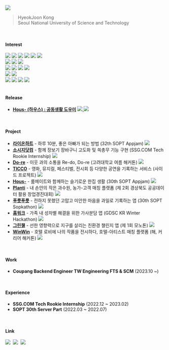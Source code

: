 <a href="https://hits.seeyoufarm.com"><img src="https://hits.seeyoufarm.com/api/count/incr/badge.svg?url=https%3A%2F%2Fgithub.com%2Forijoon98&count_bg=%23001AFB&title_bg=%235C93FB&icon=&icon_color=%23D5D5D5&title=hits&edge_flat=false"/></a>

>  HyeokJoon Kong   
> Seoul National University of Science and Technology
<br>

#### Interest
<img src="https://img.shields.io/badge/Java-007396?style=flat-square&logo=Java&logoColor=white"> <img src="https://img.shields.io/badge/TypeScript-2d79c7?style=flat-square&logo=TypeScript&logoColor=white"/> <img src="https://img.shields.io/badge/JavaScript-F7DF1E?style=flat-square&logo=JavaScript&logoColor=white"/> <img src="https://img.shields.io/badge/C++-00599C?style=flat-square&logo=C%2B%2B&logoColor=white"> <img src="https://img.shields.io/badge/HTML5-E34F26?style=flat-square&logo=HTML5&logoColor=white"> <img src="https://img.shields.io/badge/CSS3-1572B6?style=flat-square&logo=CSS3&logoColor=white">
<br>
<img src="https://img.shields.io/badge/Spring Boot-6DB33F?style=flat-sqaure&logo=Spring Boot&logoColor=white"> <img src="https://img.shields.io/badge/Node.js-339933?style=flat-sqaure&logo=Node.js&logoColor=white"> <img src="https://img.shields.io/badge/NestJS-E0234E?style=flat-sqaure&logo=NestJS&logoColor=white">
<br>
<img src="https://img.shields.io/badge/PostgreSQL-4169E1?style=flat-square&logo=PostgreSQL&logoColor=white"/> <img src="https://img.shields.io/badge/MySQL-4479A1?style=flat-sqaure&logo=MySQL&logoColor=white"> <img src="https://img.shields.io/badge/MongoDB-47A248?style=flat-sqaure&logo=MongoDB&logoColor=white"> <img src="https://img.shields.io/badge/Redis-DC382D?style=flat-sqaure&logo=Redis&logoColor=white">
<br>
<img src="https://img.shields.io/badge/AWS-232F3E?style=flat-square&logo=AmazonAWS&logoColor=white"/> <img src="https://img.shields.io/badge/Firebase-FFCA28?style=flat-square&logo=Firebase&logoColor=white"/>
<br>
<img src="https://img.shields.io/badge/Git-F05032?style=flat-sqaure&logo=Git&logoColor=white"> <img src="https://img.shields.io/badge/Github-181717?style=flat-sqaure&logo=Github&logoColor=white"> <img src="https://img.shields.io/badge/Github Actions-2088FF?style=flat-sqaure&logo=Github Actions&logoColor=white"> <img src="https://img.shields.io/badge/Docker-2496ED?style=flat-sqaure&logo=Docker&logoColor=white">
<br>
<br>

#### Release
<ul>	
  <li><a href="https://github.com/Hous-Release/hous-server"><b>Hous- (하우스) : 공동생활 도우미</b></a>&nbsp;<a href="https://apps.apple.com/kr/app/hous-/id1659976144"><img src="https://img.shields.io/badge/App Store-0D96F6?style=flat-sqaure&logo=App Store&logoColor=white"> <a href="https://play.google.com/store/apps/details?id=hous.release.android
"><img src="https://img.shields.io/badge/Google Play-414141?style=flat-sqaure&logo=Google Play&logoColor=white"></a>
</ul>
<br>
	  
#### Project

<ul>
  <li><a href="https://github.com/gosopt-LionHeart/LionHeart-Server-Appjam"><b>라이온하트</b></a> - 하루 10분, 좋은 아빠가 되는 방법 (32th SOPT Appjam)</a> <img src="https://img.shields.io/badge/Spring-6DB33F?style=flat-sqaure&logo=Spring&logoColor=white">
  <li><a href="https://github.com/SSG-sausage"><b>소시지닷컴</b></a> - 함께 장보기 장바구니 고도화 및 쓱총무 기능 구현 (SSG.COM Tech Rookie Internship)</a> <img src="https://img.shields.io/badge/Spring-6DB33F?style=flat-sqaure&logo=Spring&logoColor=white">
  <li><a href="https://github.com/KU-Summer-Hackathon/server"><b>Do-re</b></a> - 이웃 과의 소통을 Re-do, Do-re (고려대학교 여름 해커톤)</a> <img src="https://img.shields.io/badge/Spring-6DB33F?style=flat-sqaure&logo=Spring&logoColor=white">
  <li><a href="https://github.com/Ticco-Official/TICCO_Server"><b>TICCO</b></a> - 영화, 뮤지컬, 페스티벌, 전시회 등 다양한 공연을 기록하는 서비스 (사이드 프로젝트)</a> <img src="https://img.shields.io/badge/Spring-6DB33F?style=flat-sqaure&logo=Spring&logoColor=white">
  <li><a href="https://github.com/TeamHous/Hous-Server"><b>Hous-</b></a> - 룸메이트와 함께하는 슬기로운 한집 생활 (30th SOPT Appjam)</a> <img src="https://img.shields.io/badge/Node.js-339933?style=flat-square&logo=Node.js&logoColor=white"/>
  <li><a href="https://github.com/Spinoza-Project/Spinoza_Server"><b>Planti</b></a> - 내 손안의 작은 과수원, 농가-고객 매칭 플랫폼 (제 2회 경상북도 공공데이터 활용 창업경진대회)</a> <img src="https://img.shields.io/badge/Node.js-339933?style=flat-square&logo=Node.js&logoColor=white"/>
  <li><a href="https://github.com/SOPKATHON-GROUP11/Nangman-Server"><b>푸릇푸릇</b></a> - 전하지 못했던 고맙고 미안한 마음을 과일로 기록하는 앱 (30th SOPT Sopkathon)</a> <img src="https://img.shields.io/badge/Node.js-339933?style=flat-square&logo=Node.js&logoColor=white"/>
  <li><a href="https://github.com/GDSC-Homework/Homework_Back"><b>홈워크</b></a> - 가족 내 성차별 해결을 위한 가사분담 앱 (GDSC KR Winter Hackathon)</a> <img src="https://img.shields.io/badge/Spring-6DB33F?style=flat-sqaure&logo=Spring&logoColor=white">
	<li><a href="https://github.com/Monothon-1th/GreenChallenge_Back"><b>그린챌</b></a> - 선한 영향력으로 지구를 살리는 친환경 챌린지 앱 (제 1회 모노톤)</a> <img src="https://img.shields.io/badge/Spring-6DB33F?style=flat-sqaure&logo=Spring&logoColor=white">
  <li><a href="https://github.com/Hackathon-WinWin/WinWin_Back"><b>WinWin</b></a> - 호텔 로비에 나의 작품을 전시하다, 
호텔-아티스트 매칭 플랫폼 (해, 커리어 해커톤)</a> <img src="https://img.shields.io/badge/Node.js-339933?style=flat-square&logo=Node.js&logoColor=white"/>	
</ul>
<br>

#### Work
<ul>
	<li>
		<b>Coupang Backend Engineer TW Engineering FTS & SCM</b> (2023.10 ~)
	</li>
</ul>
<br>

#### Experience
<ul>
  <li> <b>SSG.COM Tech Rookie Internship</b>&nbsp;(2022.12 ~ 2023.02)
  <li> <b>SOPT 30th Server Part</b>&nbsp;(2022.03 ~ 2022.07)
</ul>
<br>

#### Link

<a href="https://hyeokjoon.notion.site/Hyeokjoon-Kong-e1ef287d8e2d40d39847274931914a3e"><img src="https://img.shields.io/badge/Resume-000000?style=flat-square&logo=Notion&logoColor=white&link=https://hyeokjoon.notion.site/Hyeokjoon-Kong-e1ef287d8e2d40d39847274931914a3e"/></a>&nbsp;
<a href="https://www.devjoon.com"><img src="https://img.shields.io/badge/Tech Blog-000000?style=flat-square&logo=Tistory&logoColor=white&link=https://www.devjoon.com"/></a>&nbsp;
<a href="mailto:orijoon98@gmail.com"><img src="https://img.shields.io/badge/orijoon98@gmail.com-d14836?style=flat-square&logo=Gmail&logoColor=white&link=mailto:orijoon98@gmail.com"/></a>
